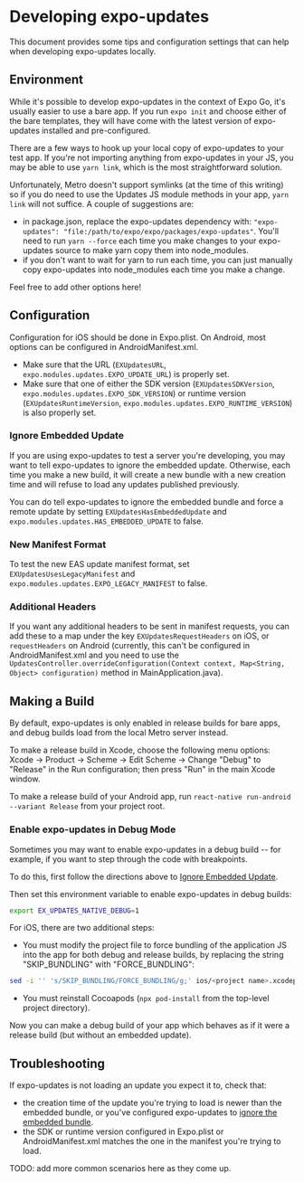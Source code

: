 # Developing expo-updates

This document provides some tips and configuration settings that can help when developing expo-updates locally.

## Environment

While it's possible to develop expo-updates in the context of Expo Go, it's usually easier to use a bare app. If you run `expo init` and choose either of the bare templates, they will have come with the latest version of expo-updates installed and pre-configured.

There are a few ways to hook up your local copy of expo-updates to your test app. If you're not importing anything from expo-updates in your JS, you may be able to use `yarn link`, which is the most straightforward solution.

Unfortunately, Metro doesn't support symlinks (at the time of this writing) so if you do need to use the Updates JS module methods in your app, `yarn link` will not suffice. A couple of suggestions are:
- in package.json, replace the expo-updates dependency with: `"expo-updates": "file:/path/to/expo/expo/packages/expo-updates"`. You'll need to run `yarn --force` each time you make changes to your expo-updates source to make yarn copy them into node_modules.
- if you don't want to wait for yarn to run each time, you can just manually copy expo-updates into node_modules each time you make a change.

Feel free to add other options here!

## Configuration

Configuration for iOS should be done in Expo.plist. On Android, most options can be configured in AndroidManifest.xml.

- Make sure that the URL (`EXUpdatesURL`, `expo.modules.updates.EXPO_UPDATE_URL`) is properly set.
- Make sure that one of either the SDK version (`EXUpdatesSDKVersion`, `expo.modules.updates.EXPO_SDK_VERSION`) or runtime version (`EXUpdatesRuntimeVersion`, `expo.modules.updates.EXPO_RUNTIME_VERSION`) is also properly set.

### Ignore Embedded Update

If you are using expo-updates to test a server you're developing, you may want to tell expo-updates to ignore the embedded update. Otherwise, each time you make a new build, it will create a new bundle with a new creation time and will refuse to load any updates published previously.

You can do tell expo-updates to ignore the embedded bundle and force a remote update by setting `EXUpdatesHasEmbeddedUpdate` and `expo.modules.updates.HAS_EMBEDDED_UPDATE` to false.

### New Manifest Format

To test the new EAS update manifest format, set `EXUpdatesUsesLegacyManifest` and `expo.modules.updates.EXPO_LEGACY_MANIFEST` to false.

### Additional Headers

If you want any additional headers to be sent in manifest requests, you can add these to a map under the key `EXUpdatesRequestHeaders` on iOS, or `requestHeaders` on Android (currently, this can't be configured in AndroidManifest.xml and you need to use the `UpdatesController.overrideConfiguration(Context context, Map<String, Object> configuration)` method in MainApplication.java).

## Making a Build

By default, expo-updates is only enabled in release builds for bare apps, and debug builds load from the local Metro server instead.

To make a release build in Xcode, choose the following menu options: Xcode → Product → Scheme → Edit Scheme → Change "Debug" to "Release" in the Run configuration; then press "Run" in the main Xcode window.

To make a release build of your Android app, run `react-native run-android --variant Release` from your project root.

### Enable expo-updates in Debug Mode

Sometimes you may want to enable expo-updates in a debug build -- for example, if you want to step through the code with breakpoints.

To do this, first follow the directions above to [Ignore Embedded Update](#ignore-embedded-update).

Then set this environment variable to enable expo-updates in debug builds:

```bash
export EX_UPDATES_NATIVE_DEBUG=1
```

For iOS, there are two additional steps:

- You must modify the project file to force bundling of the application JS into the app for both debug and release builds, by replacing the string "SKIP_BUNDLING" with "FORCE_BUNDLING":

```bash
sed -i '' 's/SKIP_BUNDLING/FORCE_BUNDLING/g;' ios/<project name>.xcodeproj/project.pbxproj
```

- You must reinstall Cocoapods (`npx pod-install` from the top-level project directory).

Now you can make a debug build of your app which behaves as if it were a release build (but without an embedded update).

## Troubleshooting

If expo-updates is not loading an update you expect it to, check that:
- the creation time of the update you're trying to load is newer than the embedded bundle, or you've configured expo-updates to [ignore the embedded bundle](#ignore-embedded-update).
- the SDK or runtime version configured in Expo.plist or AndroidManifest.xml matches the one in the manifest you're trying to load.

TODO: add more common scenarios here as they come up.
